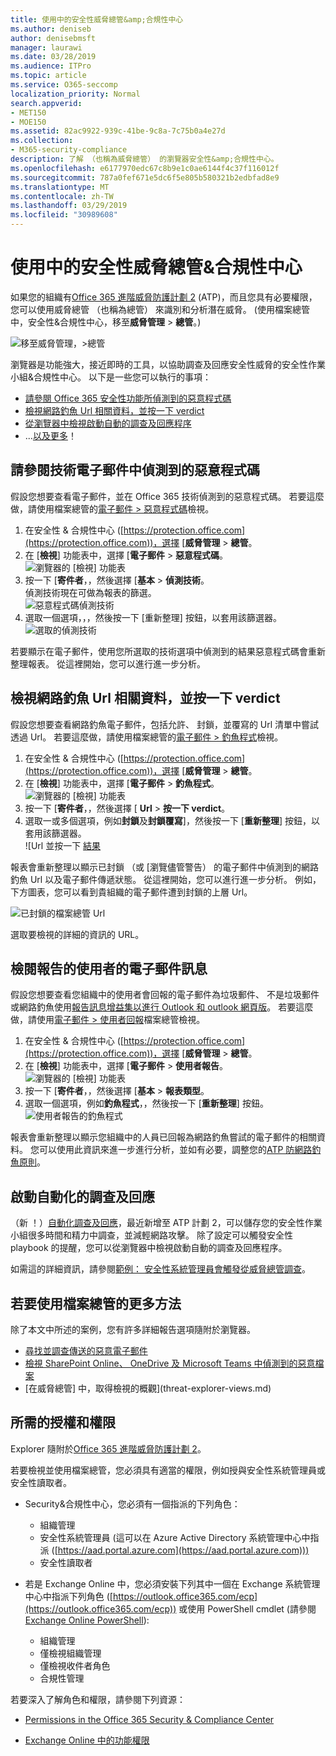 ```yaml
---
title: 使用中的安全性威脅總管&amp;合規性中心
ms.author: deniseb
author: denisebmsft
manager: laurawi
ms.date: 03/28/2019
ms.audience: ITPro
ms.topic: article
ms.service: O365-seccomp
localization_priority: Normal
search.appverid:
- MET150
- MOE150
ms.assetid: 82ac9922-939c-41be-9c8a-7c75b0a4e27d
ms.collection:
- M365-security-compliance
description: 了解 （也稱為威脅總管） 的瀏覽器安全性&amp;合規性中心。
ms.openlocfilehash: e6177970edc67c8b9e1c0ae6144f4c37f116012f
ms.sourcegitcommit: 787a0fef671e5dc6f5e805b580321b2edbfad8e9
ms.translationtype: MT
ms.contentlocale: zh-TW
ms.lasthandoff: 03/29/2019
ms.locfileid: "30989608"
---
```

# <a name="use-threat-explorer-in-the-security-amp-compliance-center"></a>使用中的安全性威脅總管&amp;合規性中心

如果您的組織有[Office 365 進階威脅防護計劃 2](office-365-ti.md) (ATP)，而且您具有必要權限，您可以使用威脅總管 （也稱為總管） 來識別和分析潛在威脅。 (使用檔案總管中，安全性&amp;合規性中心，移至**威脅管理** \> **總管**。)

![移至威脅管理，\>總管](media/cab32fa2-66f1-4ad5-bc1d-2bac4dbeb48c.png)

瀏覽器是功能強大，接近即時的工具，以協助調查及回應安全性威脅的安全性作業小組&amp;合規性中心。 以下是一些您可以執行的事項：
- [請參閱 Office 365 安全性功能所偵測到的惡意程式碼](#see-malware-detected-in-email-by-technology)
- [檢視網路釣魚 Url 相關資料，並按一下 verdict](#view-data-about-phishing-urls-and-click-verdict)
- [從瀏覽器中檢視啟動自動的調查及回應程序](#start-automated-investigation-and-response)
- ...[以及更多](#more-ways-to-use-explorer)！

## <a name="see-malware-detected-in-email-by-technology"></a>請參閱技術電子郵件中偵測到的惡意程式碼

假設您想要查看電子郵件，並在 Office 365 技術偵測到的惡意程式碼。 若要這麼做，請使用檔案總管的[電子郵件 > 惡意程式碼](threat-explorer-views.md#email--malware)檢視。

1. 在安全性 & 合規性中心 ([https://protection.office.com](https://protection.office.com))，選擇 [**威脅管理** > **總管**。
2. 在 [**檢視**] 功能表中，選擇 [**電子郵件** > **惡意程式碼**。<br/>![瀏覽器的 [檢視] 功能表](media/ExplorerViewEmailMalwareMenu.png)<br/>
3. 按一下 [**寄件者**，，然後選擇 [**基本** > **偵測技術**。<br/>偵測技術現在可做為報表的篩選。<br/>![惡意程式碼偵測技術](media/ExplorerEmailMalwareDetectionTech.png)<br/> 
4. 選取一個選項，，，然後按一下 [重新整理] 按鈕，以套用該篩選器。<br/>![選取的偵測技術](media/ExplorerEmailMalwareDetectionTechATP.png)<br/> 

若要顯示在電子郵件，使用您所選取的技術選項中偵測到的結果惡意程式碼會重新整理報表。 從這裡開始，您可以進行進一步分析。

## <a name="view-data-about-phishing-urls-and-click-verdict"></a>檢視網路釣魚 Url 相關資料，並按一下 verdict

假設您想要查看網路釣魚電子郵件，包括允許、 封鎖，並覆寫的 Url 清單中嘗試透過 Url。 若要這麼做，請使用檔案總管的[電子郵件 > 釣魚程式](threat-explorer-views.md#email--phish)檢視。

1. 在安全性 & 合規性中心 ([https://protection.office.com](https://protection.office.com))，選擇 [**威脅管理** > **總管**。
2. 在 [**檢視**] 功能表中，選擇 [**電子郵件** > **釣魚程式**。<br/>![瀏覽器的 [檢視] 功能表](media/ExplorerViewEmailPhishMenu.png)<br/>
3. 按一下 [**寄件者**，，然後選擇 [ **Url** > **按一下 verdict**。
4. 選取一或多個選項，例如**封鎖**及**封鎖覆寫**]，然後按一下 [**重新整理**] 按鈕，以套用該篩選器。<br/>![Url 並按一下 [結果](media/ThreatExplorerEmailPhishClickVerdictOptions.png)<br/>

報表會重新整理以顯示已封鎖 （或 [瀏覽儘管警告） 的電子郵件中偵測到的網路釣魚 Url 以及電子郵件傳遞狀態。 從這裡開始，您可以進行進一步分析。 例如，下方圖表，您可以看到貴組織的電子郵件遭到封鎖的上層 Url。 

![已封鎖的檔案總管 Url](media/ExplorerPhishClickVerdictURLs.png) 

選取要檢視的詳細的資訊的 URL。

## <a name="review-email-messages-reported-by-users"></a>檢閱報告的使用者的電子郵件訊息

假設您想要查看您組織中的使用者會回報的電子郵件為垃圾郵件、 不是垃圾郵件或網路釣魚使用[報告訊息增益集以進行 Outlook 和 outlook 網頁版](enable-the-report-message-add-in.md)。 若要這麼做，請使用[電子郵件 > 使用者回報](threat-explorer-views.md#email--user-reported)檔案總管檢視。

1. 在安全性 & 合規性中心 ([https://protection.office.com](https://protection.office.com))，選擇 [**威脅管理** > **總管**。
2. 在 [**檢視**] 功能表中，選擇 [**電子郵件** > **使用者報告**。<br/>![瀏覽器的 [檢視] 功能表](media/ExplorerViewMenuEmailUserReported.png)<br/>
3. 按一下 [**寄件者**，，然後選擇 [**基本** > **報表類型**。
4. 選取一個選項，例如**釣魚程式**，，然後按一下 [**重新整理**] 按鈕。 <br/>![使用者報告的釣魚程式](media/EmailUserReportedReportType.png)<br/> 

報表會重新整理以顯示您組織中的人員已回報為網路釣魚嘗試的電子郵件的相關資料。 您可以使用此資訊來進一步進行分析，並如有必要，調整您的[ATP 防網路釣魚原則](set-up-anti-phishing-policies.md)。

## <a name="start-automated-investigation-and-response"></a>啟動自動化的調查及回應

（新 ！）[自動化調查及回應](automated-investigation-response-office.md)，最近新增至 ATP 計劃 2，可以儲存您的安全性作業小組很多時間和精力中調查，並減輕網路攻擊。 除了設定可以觸發安全性 playbook 的提醒，您可以從瀏覽器中檢視啟動自動的調查及回應程序。 

如需這的詳細資訊，請參閱[範例： 安全性系統管理員會觸發從威脅總管調查](automated-investigation-response-office.md#example-a-security-administrator-triggers-an-investigation-from-threat-explorer)。

## <a name="more-ways-to-use-explorer"></a>若要使用檔案總管的更多方法

除了本文中所述的案例，您有許多詳細報告選項隨附於瀏覽器。 
- [尋找並調查傳送的惡意電子郵件](investigate-malicious-email-that-was-delivered.md)
- [檢視 SharePoint Online、 OneDrive 及 Microsoft Teams 中偵測到的惡意檔案](malicious-files-detected-in-spo-odb-or-teams.md)
- [在威脅總管] 中，取得檢視的概觀](threat-explorer-views.md)

## <a name="required-licenses-and-permissions"></a>所需的授權和權限

Explorer 隨附於[Office 365 進階威脅防護計劃 2](office-365-ti.md)。 

若要檢視並使用檔案總管，您必須具有適當的權限，例如授與安全性系統管理員或安全性讀取者。 

- Security&amp;合規性中心，您必須有一個指派的下列角色：
    - 組織管理
    - 安全性系統管理員 (這可以在 Azure Active Directory 系統管理中心中指派 ([https://aad.portal.azure.com](https://aad.portal.azure.com)))
    - 安全性讀取者

- 若是 Exchange Online 中，您必須安裝下列其中一個在 Exchange 系統管理中心中指派下列角色 ([https://outlook.office365.com/ecp](https://outlook.office365.com/ecp)) 或使用 PowerShell cmdlet (請參閱[Exchange Online PowerShell](https://docs.microsoft.com/powershell/exchange/exchange-online/exchange-online-powershell?view=exchange-ps)):
    - 組織管理
    - 僅檢視組織管理
    - 僅檢視收件者角色
    - 合規性管理

若要深入了解角色和權限，請參閱下列資源：

- [Permissions in the Office 365 Security &amp; Compliance Center](permissions-in-the-security-and-compliance-center.md)

- [Exchange Online 中的功能權限](https://docs.microsoft.com/exchange/permissions-exo/feature-permissions)
  

